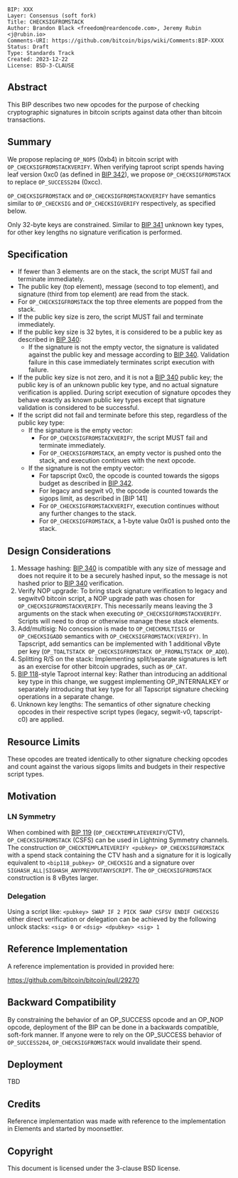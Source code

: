 ```
BIP: XXX
Layer: Consensus (soft fork)
Title: CHECKSIGFROMSTACK
Author: Brandon Black <freedom@reardencode.com>, Jeremy Rubin <j@rubin.io>
Comments-URI: https://github.com/bitcoin/bips/wiki/Comments:BIP-XXXX
Status: Draft
Type: Standards Track
Created: 2023-12-22
License: BSD-3-CLAUSE
```

## Abstract

This BIP describes two new opcodes for the purpose of checking cryptographic
signatures in bitcoin scripts against data other than bitcoin transactions.

## Summary

We propose replacing `OP_NOP5` (0xb4) in bitcoin script with
`OP_CHECKSIGFROMSTACKVERIFY`. When verifying taproot script spends having
leaf version 0xc0 (as defined in [BIP 342]), we propose `OP_CHECKSIGFROMSTACK`
to replace `OP_SUCCESS204` (0xcc).

`OP_CHECKSIGFROMSTACK` and `OP_CHECKSIGFROMSTACKVERIFY`
have semantics similar to `OP_CHECKSIG` and
`OP_CHECKSIGVERIFY` respectively, as specified below.

Only 32-byte keys are constrained. Similar to [BIP 341] unknown key types, for
other key lengths no signature verification is performed.

## Specification

* If fewer than 3 elements are on the stack, the script MUST fail and terminate immediately.
* The public key (top element), message (second to top element), and signature (third from top element) are read from the stack.
* For `OP_CHECKSIGFROMSTACK` the top three elements are popped from the stack.
* If the public key size is zero, the script MUST fail and terminate immediately.
* If the public key size is 32 bytes, it is considered to be a public key as described in [BIP 340]:
    * If the signature is not the empty vector, the signature is validated against the public key and message according to [BIP 340]. Validation failure in this case immediately terminates script execution with failure.
* If the public key size is not zero, and it is not a [BIP 340] public key; the public key is of an unknown public key type, and no actual signature verification is applied. During script execution of signature opcodes they behave exactly as known public key types except that signature validation is considered to be successful.
* If the script did not fail and terminate before this step, regardless of the public key type:
    * If the signature is the empty vector:
        * For `OP_CHECKSIGFROMSTACKVERIFY`, the script MUST fail and terminate immediately.
        * For `OP_CHECKSIGFROMSTACK`, an empty vector is pushed onto the stack, and execution continues with the next opcode.
    * If the signature is not the empty vector:
        * For tapscript 0xc0, the opcode is counted towards the sigops budget as described in [BIP 342].
        * For legacy and segwit v0, the opcode is counted towards the sigops limit, as described in [BIP 141]
        * For `OP_CHECKSIGFROMSTACKVERIFY`, execution continues without any further changes to the stack.
        * For `OP_CHECKSIGFROMSTACK`, a 1-byte value 0x01 is pushed onto the stack.

## Design Considerations

1. Message hashing: [BIP 340] is compatible with any size of message and does not require it to be a securely hashed input, so the message is not hashed prior to [BIP 340] verification.
2. Verify NOP upgrade: To bring stack signature verification to legacy and segwitv0 bitcoin script, a NOP upgrade path was chosen for `OP_CHECKSIGFROMSTACKVERIFY`. This necessarily means leaving the 3 arguments on the stack when executing `OP_CHECKSIGFROMSTACKVERIFY`. Scripts will need to drop or otherwise manage these stack elements.
3. Add/multisig: No concession is made to `OP_CHECKMULTISIG` or `OP_CHECKSIGADD` semantics with `OP_CHECKSIGFROMSTACK(VERIFY)`. In Tapscript, add semantics can be implemented with 1 additional vByte per key (`OP_TOALTSTACK OP_CHECKSIGFROMSTACK OP_FROMALTSTACK OP_ADD`).
4. Splitting R/S on the stack: Implementing split/separate signatures is left as an exercise for other bitcoin upgrades, such as `OP_CAT`.
5. [BIP 118]-style Taproot internal key: Rather than introducing an additional key type in this change, we suggest implementing OP_INTERNALKEY or separately introducing that key type for all Tapscript signature checking operations in a separate change.
6. Unknown key lengths: The semantics of other signature checking opcodes in their respective script types (legacy, segwit-v0, tapscript-c0) are applied.

## Resource Limits

These opcodes are treated identically to other signature checking opcodes and
count against the various sigops limits and budgets in their respective script
types.

## Motivation

### LN Symmetry

When combined with [BIP 119] (`OP_CHECKTEMPLATEVERIFY`/CTV),
`OP_CHECKSIGFROMSTACK` (CSFS) can be used in Lightning Symmetry channels.
The construction `OP_CHECKTEMPLATEVERIFY <pubkey> OP_CHECKSIGFROMSTACK` with a
spend stack containing the CTV hash and a signature for it is logically
equivalent to `<bip118_pubkey> OP_CHECKSIG` and a signature over
`SIGHASH_ALL|SIGHASH_ANYPREVOUTANYSCRIPT`. The `OP_CHECKSIGFROMSTACK`
construction is 8 vBytes larger.

### Delegation

Using a script like:
`<pubkey> SWAP IF 2 PICK SWAP CSFSV ENDIF CHECKSIG`
either direct verification or delegation can be achieved by the following
unlock stacks: `<sig> 0` or `<dsig> <dpubkey> <sig> 1`

## Reference Implementation

A reference implementation is provided in provided here:

https://github.com/bitcoin/bitcoin/pull/29270

## Backward Compatibility

By constraining the behavior of an OP_SUCCESS opcode and an OP_NOP opcode,
deployment of the BIP can be done in a backwards compatible, soft-fork manner.
If anyone were to rely on the OP_SUCCESS behavior of
`OP_SUCCESS204`, `OP_CHECKSIGFROMSTACK` would invalidate
their spend.

## Deployment

TBD

## Credits

Reference implementation was made with reference to the implementation in
Elements and started by moonsettler.

## Copyright

This document is licensed under the 3-clause BSD license.

[BIP 119]: https://github.com/bitcoin/bips/blob/master/bip-0119.mediawiki

[BIP 118]: https://github.com/bitcoin/bips/blob/master/bip-0118.mediawiki

[BIP 340]: https://github.com/bitcoin/bips/blob/master/bip-0340.mediawiki

[BIP 341]: https://github.com/bitcoin/bips/blob/master/bip-0341.mediawiki

[BIP 342]: https://github.com/bitcoin/bips/blob/master/bip-0342.mediawiki

[OP_CAT]: https://github.com/EthanHeilman/op_cat_draft/blob/main/cat.mediawiki

[mailing list]: https://lists.linuxfoundation.org/pipermail/bitcoin-dev/2021-July/019192.html
